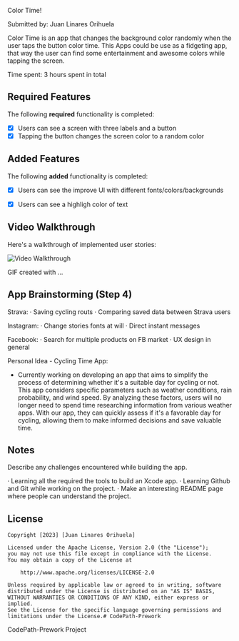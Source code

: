 Color Time!

Submitted by: Juan Linares Orihuela

Color Time is an app that changes the background color randomly when the user taps the button color time. This Apps could be use as a fidgeting app, that way the user can find some entertainment and awesome colors while tapping the screen.

Time spent: 3 hours spent in total

## Required Features

The following **required** functionality is completed:

- [x] Users can see a screen with three labels and a button
- [x] Tapping the button changes the screen color to a random color

## Added Features

The following **added** functionality is completed:

- [x] Users can see the improve UI with different fonts/colors/backgrounds
- [x] Users can see a highligh color of text

 
## Video Walkthrough

Here's a walkthrough of implemented user stories:

<img src='http://i.imgur.com/link/to/your/gif/file.gif' title='Video Walkthrough' width='' alt='Video Walkthrough' />

<!-- Replace this with whatever GIF tool you used! -->
GIF created with ...  
<!-- Recommended tools:
[Kap](https://getkap.co/) for macOS
[ScreenToGif](https://www.screentogif.com/) for Windows
[peek] -->

## App Brainstorming (Step 4)

Strava:
· Saving cycling routs
· Comparing saved data between Strava users

Instagram:
· Change stories fonts at will
· Direct instant messages

Facebook: 
· Search for multiple products on FB market
· UX design in general

Personal Idea - Cycling Time App:
- Currently working on developing an app that aims to simplify the process of determining whether it's a suitable day for cycling or not. This app considers specific parameters such as weather conditions, rain probability, and wind speed. By analyzing these factors, users will no longer need to spend time researching information from various weather apps. With our app, they can quickly assess if it's a favorable day for cycling, allowing them to make informed decisions and save valuable time.


## Notes

Describe any challenges encountered while building the app.

· Learning all the required the tools to build an Xcode app.
· Learning Github and Git while working on the project.
· Make an interesting README page where people can understand the project.

## License

    Copyright [2023] [Juan Linares Orihuela]

    Licensed under the Apache License, Version 2.0 (the "License");
    you may not use this file except in compliance with the License.
    You may obtain a copy of the License at

        http://www.apache.org/licenses/LICENSE-2.0

    Unless required by applicable law or agreed to in writing, software
    distributed under the License is distributed on an "AS IS" BASIS,
    WITHOUT WARRANTIES OR CONDITIONS OF ANY KIND, either express or implied.
    See the License for the specific language governing permissions and
    limitations under the License.# CodePath-Prework 
CodePath-Prework Project
